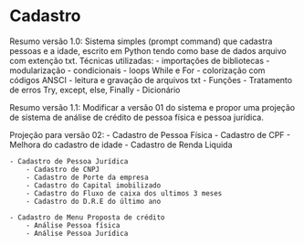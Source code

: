 # Cadastro
Resumo versão 1.0:
Sistema simples (prompt command) que cadastra pessoas e a idade, escrito em Python tendo como base de dados arquivo com extenção txt. 
Técnicas utilizadas:
    - importações de bibliotecas
    - modularização
    - condicionais
    - loops While e For
    - colorização com códigos ANSCI
    - leitura e gravação de arquivos txt
    - Funções
    - Tratamento de erros Try, except, else, Finally
    - Dicionário


Resumo versão 1.1:
Modificar a versão 01 do sistema e propor uma projeção de sistema de análise de crédito de pessoa física e pessoa jurídica.

Projeção para versão 02:
    - Cadastro de Pessoa Física
        - Cadastro de CPF
        - Melhora do cadastro de idade
        - Cadastro de Renda Liquida

    - Cadastro de Pessoa Jurídica
        - Cadastro de CNPJ
        - Cadastro de Porte da empresa
        - Cadastro do Capital imobilizado
        - Cadastro do Fluxo de caixa dos ultimos 3 meses
        - Cadastro do D.R.E do último ano

    - Cadastro de Menu Proposta de crédito
        - Análise Pessoa física
        - Análise Pessoa Jurídica
